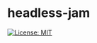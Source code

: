 # headless-jam
[![License: MIT](https://img.shields.io/badge/License-MIT-yellow.svg)](https://opensource.org/licenses/MIT)
